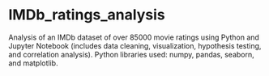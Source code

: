 # IMDb_ratings_analysis
Analysis of an IMDb dataset of over 85000 movie ratings using Python and Jupyter Notebook (includes data cleaning, visualization, hypothesis testing, and correlation analysis).
Python libraries used: numpy, pandas, seaborn, and matplotlib.
